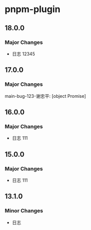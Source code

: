 # pnpm-plugin

## 18.0.0

### Major Changes

- 日志 12345

## 17.0.0

### Major Changes

main-bug-123-谢忠平: [object Promise]

## 16.0.0

### Major Changes

- 日志 111

## 15.0.0

### Major Changes

- 日志 111

## 13.1.0

### Minor Changes

- 日志
